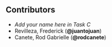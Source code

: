## Contributors

- _Add your name here in Task C_
- Revilleza, Frederick (**@juantojuan**)
- Canete, Rod Gabrielle (**@rodcanete**)